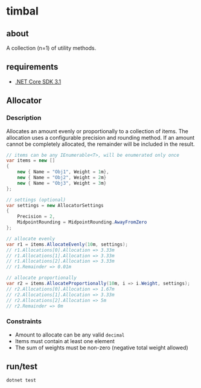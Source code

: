 # timbal

## about

A collection (n=1) of utility methods.

## requirements

- [.NET Core SDK 3.1](https://dotnet.microsoft.com/download)

## Allocator

### Description

Allocates an amount evenly or proportionally to a collection of items.
The allocation uses a configurable precision and rounding method.
If an amount cannot be completely allocated, the remainder will be included in the result.

```csharp
// items can be any IEnumerable<T>, will be enumerated only once
var items = new []
{
    new { Name = "Obj1", Weight = 1m},
    new { Name = "Obj2", Weight = 2m}
    new { Name = "Obj3", Weight = 3m}
};

// settings (optional)
var settings = new AllocatorSettings
{
    Precision = 2,
    MidpointRounding = MidpointRounding.AwayFromZero
};

// allocate evenly
var r1 = items.AllocateEvenly(10m, settings);
// r1.Allocations[0].Allocation => 3.33m
// r1.Allocations[1].Allocation => 3.33m
// r1.Allocations[2].Allocation => 3.33m
// r1.Remainder => 0.01m

// allocate proportionally
var r2 = items.AllocateProportionally(10m, i => i.Weight, settings);
// r2.Allocations[0].Allocation => 1.67m
// r2.Allocations[1].Allocation => 3.33m
// r2.Allocations[2].Allocation => 5m
// r2.Remainder => 0m
```

### Constraints

- Amount to allocate can be any valid `decimal`
- Items must contain at least one element
- The sum of weights must be non-zero (negative total weight allowed)

## run/test

```sh
dotnet test
```
